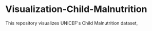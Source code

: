 # Visualization-Child-Malnutrition
This repository visualizes UNICEF's Child Malnutrition dataset, 
